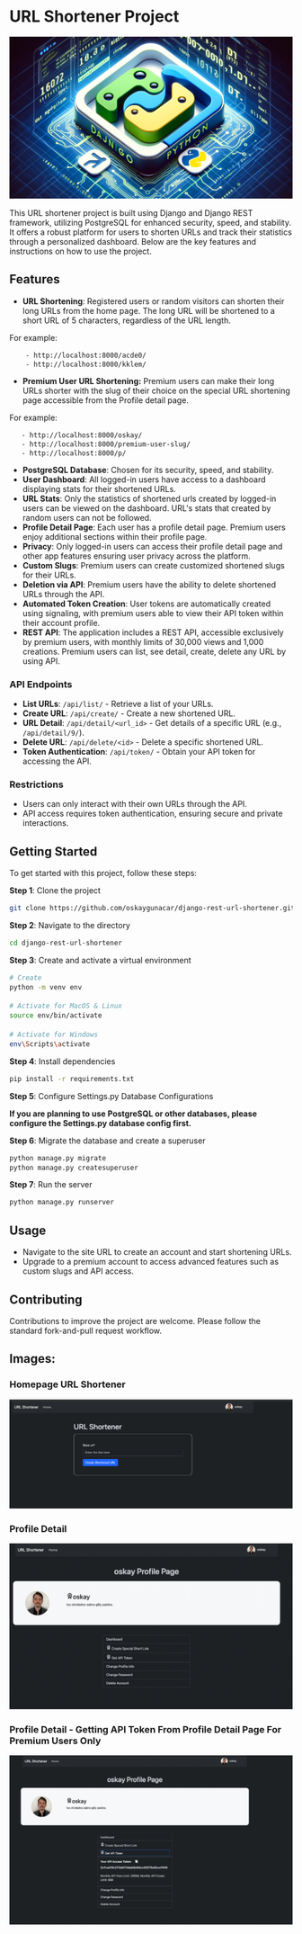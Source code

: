 # URL Shortener Project
![Cover image](./assets/url-shortener-cover.webp)

This URL shortener project is built using Django and Django REST framework, utilizing PostgreSQL for enhanced security, speed, and stability. It offers a robust platform for users to shorten URLs and track their statistics through a personalized dashboard. Below are the key features and instructions on how to use the project.

## Features

- **URL Shortening**: Registered users or random visitors can shorten their long URLs from the home page. The long URL will be shortened to a short URL of 5 characters, regardless of the URL length.

For example:

        - http://localhost:8000/acde0/
        - http://localhost:8000/kklem/

- **Premium User URL Shortening:** Premium users can make their long URLs shorter with the slug of their choice on the special URL shortening page accessible from the Profile detail page.

For example:

       - http://localhost:8000/oskay/
       - http://localhost:8000/premium-user-slug/
       - http://localhost:8000/p/

- **PostgreSQL Database**: Chosen for its security, speed, and stability.
- **User Dashboard**: All logged-in users have access to a dashboard displaying stats for their shortened URLs.
- **URL Stats**: Only the statistics of shortened urls created by logged-in users can be viewed on the dashboard. URL's stats that created by random users can not be followed.
- **Profile Detail Page**: Each user has a profile detail page. Premium users enjoy additional sections within their profile page.
- **Privacy**: Only logged-in users can access their profile detail page and other app features ensuring user privacy across the platform.
- **Custom Slugs**: Premium users can create customized shortened slugs for their URLs.
- **Deletion via API**: Premium users have the ability to delete shortened URLs through the API.
- **Automated Token Creation**: User tokens are automatically created using signaling, with premium users able to view their API token within their account profile.
- **REST API**: The application includes a REST API, accessible exclusively by premium users, with monthly limits of 30,000 views and 1,000 creations. Premium users can list, see detail, create, delete any URL by using API.

### API Endpoints

- **List URLs**: `/api/list/` - Retrieve a list of your URLs.
- **Create URL**: `/api/create/` - Create a new shortened URL.
- **URL Detail**: `/api/detail/<url_id>` - Get details of a specific URL (e.g., `/api/detail/9/`).
- **Delete URL**: `/api/delete/<id>` - Delete a specific shortened URL.
- **Token Authentication**: `/api/token/` - Obtain your API token for accessing the API.

### Restrictions

- Users can only interact with their own URLs through the API.
- API access requires token authentication, ensuring secure and private interactions.

## Getting Started

To get started with this project, follow these steps:

**Step 1**: Clone the project
```bash
git clone https://github.com/oskaygunacar/django-rest-url-shortener.git
```

**Step 2**: Navigate to the directory
```bash
cd django-rest-url-shortener
```

**Step 3**: Create and activate a virtual environment
```bash
# Create
python -m venv env

# Activate for MacOS & Linux
source env/bin/activate

# Activate for Windows
env\Scripts\activate
```

**Step 4**: Install dependencies
```bash
pip install -r requirements.txt
```
**Step 5**: Configure Settings.py Database Configurations

**If you are planning to use PostgreSQL or other databases, please configure the Settings.py database config first.**

**Step 6**: Migrate the database and create a superuser
```bash
python manage.py migrate
python manage.py createsuperuser
```

**Step 7**: Run the server
```bash
python manage.py runserver
```

## Usage

- Navigate to the site URL to create an account and start shortening URLs.
- Upgrade to a premium account to access advanced features such as custom slugs and API access.

## Contributing

Contributions to improve the project are welcome. Please follow the standard fork-and-pull request workflow.


## Images:
### Homepage URL Shortener
![Homepage shortener](./assets/1.png)
### Profile Detail
![Profile Detail](./assets/2.png)
### Profile Detail  - Getting API Token From Profile Detail Page For Premium Users Only
![Profile Detail](./assets/3.png)

